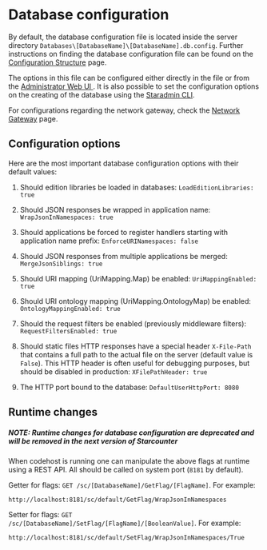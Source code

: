 # Database configuration

By default, the database configuration file is located inside the server directory `Databases\[DatabaseName]\[DatabaseName].db.config`. Further instructions on finding the database configuration file can be found on the [Configuration Structure](/guides/working-with-starcounter/configuration-structure/) page.

The options in this file can be configured either directly in the file or from the [Administrator Web UI ](/guides/working-with-starcounter/administrator-web-ui/). It is also possible to set the configuration options on the creating of the database using the [Staradmin CLI](/guides/working-with-starcounter/staradmin-cli/).

For configurations regarding the network gateway, check the [Network Gateway](/guides/network/network-gateway/) page.

## Configuration options

Here are the most important database configuration options with their default values:

1. Should edition libraries be loaded in databases:
`LoadEditionLibraries: true`

2. Should JSON responses be wrapped in application name:
`WrapJsonInNamespaces: true`

3. Should applications be forced to register handlers starting with application name prefix:
`EnforceURINamespaces: false`

4. Should JSON responses from multiple applications be merged:
`MergeJsonSiblings: true`

5. Should URI mapping (UriMapping.Map) be enabled:
`UriMappingEnabled: true`

6. Should URI ontology mapping (UriMapping.OntologyMap) be enabled:
`OntologyMappingEnabled: true`

7. Should the request filters be enabled (previously middleware filters):
`RequestFiltersEnabled: true`

8. Should static files HTTP responses have a special header `X-File-Path` that contains a full path to the actual file on the server (default value is `False`). This HTTP header is often useful for debugging purposes, but should be disabled in production:
`XFilePathHeader: true`

9. The HTTP port bound to the database: `DefaultUserHttpPort: 8080`

## Runtime changes

##### NOTE: Runtime changes for database configuration are deprecated and will be removed in the next version of Starcounter

When codehost is running one can manipulate the above flags at runtime using a REST API. All should be called on system port (`8181` by default).

Getter for flags: `GET /sc/[DatabaseName]/GetFlag/[FlagName]`. For example:

```
http://localhost:8181/sc/default/GetFlag/WrapJsonInNamespaces
```

Setter for flags: `GET /sc/[DatabaseName]/SetFlag/[FlagName]/[BooleanValue]`. For example:

```
http://localhost:8181/sc/default/SetFlag/WrapJsonInNamespaces/True
```
